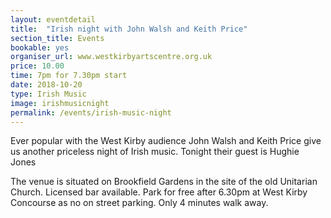 ```yaml
---
layout: eventdetail
title:  "Irish night with John Walsh and Keith Price"
section_title: Events
bookable: yes
organiser_url: www.westkirbyartscentre.org.uk
price: 10.00
time: 7pm for 7.30pm start
date: 2018-10-20
type: Irish Music
image: irishmusicnight
permalink: /events/irish-music-night
---
```


Ever popular with the West Kirby audience John Walsh and Keith Price give us another priceless night of Irish music. Tonight their guest is Hughie Jones

The venue is situated on Brookfield Gardens in the site of the old Unitarian Church. Licensed bar available. Park for free after 6.30pm at West Kirby Concourse as no on street parking. Only 4 minutes walk away.
